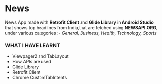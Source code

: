 # News
News App made with **Retrofit Client** and **Glide Library** in **Android Studio** that shows top headlines from India,that are fetched using **NEWSAPI.ORG**, under various categories :- *General, Business, Health, Technology, Sports*

### **WHAT I HAVE LEARNT**
* Viewpager2 and TabLayout
* How APIs are used
* Glide Library
* Retrofit Client
* Chrome CustomTabIntents
